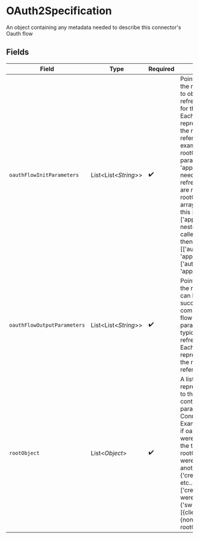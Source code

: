 # OAuth2Specification

An object containing any metadata needed to describe this connector's Oauth flow


## Fields

| Field                                                                                                                                                                                                                                                                                                                                                                                                                                                                                                                                                                                | Type                                                                                                                                                                                                                                                                                                                                                                                                                                                                                                                                                                                 | Required                                                                                                                                                                                                                                                                                                                                                                                                                                                                                                                                                                             | Description                                                                                                                                                                                                                                                                                                                                                                                                                                                                                                                                                                          |
| ------------------------------------------------------------------------------------------------------------------------------------------------------------------------------------------------------------------------------------------------------------------------------------------------------------------------------------------------------------------------------------------------------------------------------------------------------------------------------------------------------------------------------------------------------------------------------------ | ------------------------------------------------------------------------------------------------------------------------------------------------------------------------------------------------------------------------------------------------------------------------------------------------------------------------------------------------------------------------------------------------------------------------------------------------------------------------------------------------------------------------------------------------------------------------------------ | ------------------------------------------------------------------------------------------------------------------------------------------------------------------------------------------------------------------------------------------------------------------------------------------------------------------------------------------------------------------------------------------------------------------------------------------------------------------------------------------------------------------------------------------------------------------------------------ | ------------------------------------------------------------------------------------------------------------------------------------------------------------------------------------------------------------------------------------------------------------------------------------------------------------------------------------------------------------------------------------------------------------------------------------------------------------------------------------------------------------------------------------------------------------------------------------ |
| `oauthFlowInitParameters`                                                                                                                                                                                                                                                                                                                                                                                                                                                                                                                                                            | List<List<*String*>>                                                                                                                                                                                                                                                                                                                                                                                                                                                                                                                                                                 | :heavy_check_mark:                                                                                                                                                                                                                                                                                                                                                                                                                                                                                                                                                                   | Pointers to the fields in the rootObject needed to obtain the initial refresh/access tokens for the OAuth flow. Each inner array represents the path in the rootObject of the referenced field. For example. Assume the rootObject contains params 'app_secret', 'app_id' which are needed to get the initial refresh token. If they are not nested in the rootObject, then the array would look like this [['app_secret'], ['app_id']] If they are nested inside an object called 'auth_params' then this array would be [['auth_params', 'app_secret'], ['auth_params', 'app_id']] |
| `oauthFlowOutputParameters`                                                                                                                                                                                                                                                                                                                                                                                                                                                                                                                                                          | List<List<*String*>>                                                                                                                                                                                                                                                                                                                                                                                                                                                                                                                                                                 | :heavy_check_mark:                                                                                                                                                                                                                                                                                                                                                                                                                                                                                                                                                                   | Pointers to the fields in the rootObject which can be populated from successfully completing the oauth flow using the init parameters. This is typically a refresh/access token. Each inner array represents the path in the rootObject of the referenced field.                                                                                                                                                                                                                                                                                                                     |
| `rootObject`                                                                                                                                                                                                                                                                                                                                                                                                                                                                                                                                                                         | List<*Object*>                                                                                                                                                                                                                                                                                                                                                                                                                                                                                                                                                                       | :heavy_check_mark:                                                                                                                                                                                                                                                                                                                                                                                                                                                                                                                                                                   | A list of strings representing a pointer to the root object which contains any oauth parameters in the ConnectorSpecification.<br/>Examples:<br/>if oauth parameters were contained inside the top level, rootObject=[] If they were nested inside another object {'credentials': {'app_id' etc...}, rootObject=['credentials'] If they were inside a oneOf {'switch': {oneOf: [{client_id...}, {non_oauth_param]}},  rootObject=['switch', 0]                                                                                                                                       |